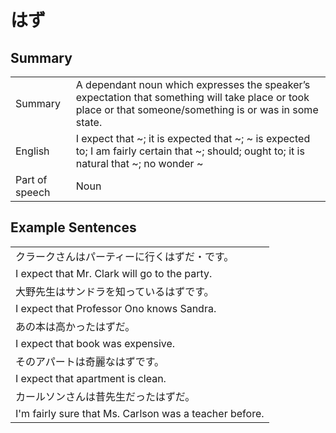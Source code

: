 # はず

## Summary

<table><tr>   <td>Summary</td>   <td>A dependant noun which expresses the speaker’s expectation that something will take place or took place or that someone/something is or was in some state.</td></tr><tr>   <td>English</td>   <td>I expect that ~; it is expected that ~; ~ is expected to; I am fairly certain that ~; should; ought to; it is natural that ~; no wonder ~</td></tr><tr>   <td>Part of speech</td>   <td>Noun</td></tr></table>

## Example Sentences

<table><tr><td>クラークさんはパーティーに行くはずだ・です。</td></tr><tr><td>I expect that Mr. Clark will go to the party.</td></tr><tr><td>大野先生はサンドラを知っているはずです。</td></tr><tr><td>I expect that Professor Ono knows Sandra.</td></tr><tr><td>あの本は高かったはずだ。</td></tr><tr><td>I expect that book was expensive.</td></tr><tr><td>そのアパートは奇麗なはずです。</td></tr><tr><td>I expect that apartment is clean.</td></tr><tr><td>カールソンさんは昔先生だったはずだ。</td></tr><tr><td>I'm fairly sure that Ms. Carlson was a teacher before.</td></tr></table>

